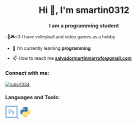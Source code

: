 <h1 align="center">Hi 👋, I'm smartin0312</h1>
<h3 align="center">I am a programming student</h3>

-🏐🎮<3 I have volleyball and video games as a hobby

- 🌱 I’m currently learning **programming**

- 📫 How to reach me **salvadormartinmarrufo@gmail.com**

<h3 align="left">Connect with me:</h3>
<p align="left">
<a href="https://instagram.com/salvi1334" target="blank"><img align="center" src="https://raw.githubusercontent.com/rahuldkjain/github-profile-readme-generator/master/src/images/icons/Social/instagram.svg" alt="salvi1334" height="30" width="40" /></a>
</p>

<h3 align="left">Languages and Tools:</h3>
<p align="left"> <a href="https://www.photoshop.com/en" target="_blank" rel="noreferrer"> <img src="https://raw.githubusercontent.com/devicons/devicon/master/icons/photoshop/photoshop-line.svg" alt="photoshop" width="40" height="40"/> </a> <a href="https://www.python.org" target="_blank" rel="noreferrer"> <img src="https://raw.githubusercontent.com/devicons/devicon/master/icons/python/python-original.svg" alt="python" width="40" height="40"/> </a> </p>

